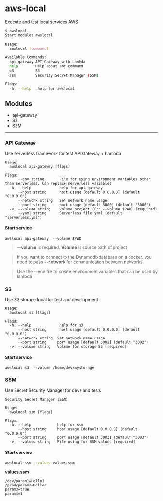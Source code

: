 # aws-local
Execute and test local services AWS


```bash
$ awslocal 
Start modules awslocal

Usage:
  awslocal [command]

Available Commands:
  api-gateway API Gateway with Lambda
  help        Help about any command
  s3          S3
  ssm         Security Secret Manager (SSM)

Flags:
  -h, --help   help for awslocal
```

## Modules

- api-gateway
- S3
- SSM

---

### API Gateway
Use serverless framework for test API Gateway + Lambda

```
Usage:
  awslocal api-gateway [flags]

Flags:
      --env string       File for using environment variables other than serverless. Can replace serverless variables
  -h, --help             help for api-gateway
      --host string      host usage [default 0.0.0.0] (default "0.0.0.0")
      --network string   Set network name usage
      --port string      port usage [default 3000] (default "3000")
  -v, --volume string    Volume project (Ep: --volume $PWD) (required)
      --yaml string      Serverless file yaml (default "serverless.yml")
```

#### Start service
```
awslocal api-gateway  --volume $PWD 
```

> **--volume** is required. **Volume** is source path of project

> If you want to connect to the Dynamodb database on a docker, you need to pass **--network** for communication between networks

> Use the --env file to create environment variables that can be used by lambda



### S3
Use S3 storage local for test and development

```
Usage:
  awslocal s3 [flags]

Flags:
  -h, --help             help for s3
      --host string      host usage [default 0.0.0.0] (default "0.0.0.0")
      --network string  Set network name usage
      --port string     port usage [default 3002] (default "3002")
  -v, --volume string   Volume for storage S3 [required]
 ```

#### Start service
```
awslocal s3  --volume /home/dev/mystorage 
```

### SSM
Use Secret Security Manager for devs and tests

```
Security Secret Manager (SSM)

Usage:
  awslocal ssm [flags]

Flags:
  -h, --help            help for ssm
      --host string     host usage [default 0.0.0.0] (default "0.0.0.0")
      --port string     port usage [default 3003] (default "3003")
  -v, --values string   File using for SSM values [required]

```


#### Start service
```bash
awslocal ssm --values values.ssm
```

**values.ssm**
```
/dev/param1=Hello1
/prod/param2=Hello2
param3=true
param4=1
```

